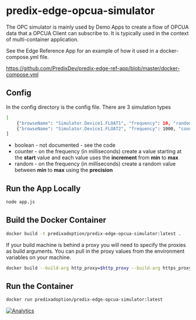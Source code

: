 # predix-edge-opcua-simulator

The OPC simulator is mainly used by Demo Apps to create a flow of OPCUA data that a OPCUA Client can subscribe to.
It is typically used in the context of multi-container application.  

See the Edge Reference App for an example of how it used in a docker-compose.yml file.

https://github.com/PredixDev/predix-edge-ref-app/blob/master/docker-compose.yml


## Config

In the config directory is the config file. There are 3 simulation types

```bash
[
    {"browseName": "Simulator.Device1.FLOAT1", "frequency": 10, "random": {"dataType": "Double", "min": 0, "max": 0.5, "precision": 4}},
    {"browseName": "Simulator.Device1.FLOAT2", "frequency": 1000, "counter": {"dataType": "Double", "start": 1.10, "min": 1.10, "max": 4.40, "increment": 1.10 }}
]
```

- boolean - not documented - see the code
- counter - on the frequency (in milliseconds) create a value starting at the **start** value and each value uses the **increment** from **min** to **max**
- random - on the frequency (in milliseconds) create a random value between **min** to **max** using the **precision**

## Run the App Locally

```bash
node app.js
```

## Build the Docker Container

```bash
docker build -t predixadoption/predix-edge-opcua-simulator:latest .
```

If your build machine is behind a proxy you will need to specify the proxies as build arguments. You can pull in the proxy values from the environment variables on your machine.

```bash
docker build --build-arg http_proxy=$http_proxy --build-arg https_proxy=$https_proxy -t predixadoption/predix-edge-opcua-simulator:latest .
```

## Run the Container

```bash
docker run predixadoption/predix-edge-opcua-simulator:latest
```

[![Analytics](https://predix-beacon.appspot.com/UA-82773213-1/predix-edge-opcua-simulator/readme?pixel)](https://github.com/PredixDev)
